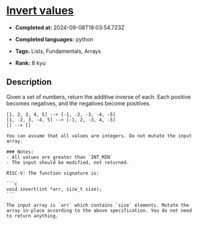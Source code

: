 # [Invert values](https://www.codewars.com/kata/5899dc03bc95b1bf1b0000ad)

- **Completed at:** 2024-09-08T18:03:54.723Z

- **Completed languages:** python

- **Tags:** Lists, Fundamentals, Arrays

- **Rank:** 8 kyu

## Description

Given a set of numbers, return the additive inverse of each. Each positive becomes negatives, and the negatives become positives.

```
[1, 2, 3, 4, 5] --> [-1, -2, -3, -4, -5]
[1, -2, 3, -4, 5] --> [-1, 2, -3, 4, -5]
[] --> []
```

```if:javascript,python,ruby,php,elixir,dart,go,lua
You can assume that all values are integers. Do not mutate the input array.
```

```if:c,riscv
### Notes:
- All values are greater than `INT_MIN`
- The input should be modified, not returned.
```

~~~if:riscv
RISC-V: The function signature is:

```c
void invert(int *arr, size_t size);
```

The input array is `arr` which contains `size` elements. Mutate the array in-place according to the above specification. You do not need to return anything.
~~~
